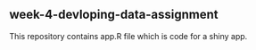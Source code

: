 ## week-4-devloping-data-assignment
This repository contains app.R file which is code for a shiny app.
